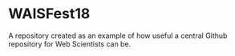# WAISFest18
A repository created as an example of how useful a central Github repository for Web Scientists can be. 
